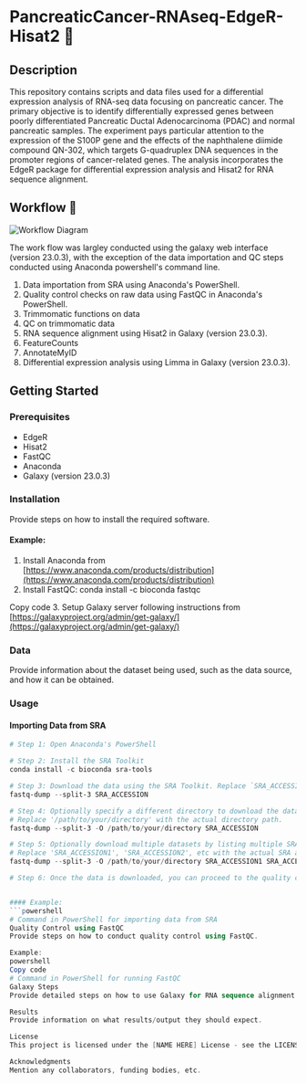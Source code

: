 # PancreaticCancer-RNAseq-EdgeR-Hisat2 🧬

## Description

This repository contains scripts and data files used for a differential expression analysis of RNA-seq data focusing on pancreatic cancer. The primary objective is to identify differentially expressed genes between poorly differentiated Pancreatic Ductal Adenocarcinoma (PDAC) and normal pancreatic samples. The experiment pays particular attention to the expression of the S100P gene and the effects of the naphthalene diimide compound QN-302, which targets G-quadruplex DNA sequences in the promoter regions of cancer-related genes. The analysis incorporates the EdgeR package for differential expression analysis and Hisat2 for RNA sequence alignment.

## Workflow 🧰
![Workflow Diagram](./images/workflow.png)

The work flow was largley conducted using the galaxy web interface (version 23.0.3), with the exception of the data importation and QC steps conducted using Anaconda powershell's command line.

1. Data importation from SRA using Anaconda's PowerShell.
2. Quality control checks on raw data using FastQC in Anaconda's PowerShell.
3. Trimmomatic functions on data
4. QC on trimmomatic data
5. RNA sequence alignment using Hisat2 in Galaxy (version 23.0.3).
6. FeatureCounts
7. AnnotateMyID
8. Differential expression analysis using Limma in Galaxy (version 23.0.3).

## Getting Started

### Prerequisites

- EdgeR
- Hisat2
- FastQC
- Anaconda
- Galaxy (version 23.0.3)

### Installation

Provide steps on how to install the required software.

#### Example:
1. Install Anaconda from [https://www.anaconda.com/products/distribution](https://www.anaconda.com/products/distribution)
2. Install FastQC:
conda install -c bioconda fastqc


Copy code
3. Setup Galaxy server following instructions from [https://galaxyproject.org/admin/get-galaxy/](https://galaxyproject.org/admin/get-galaxy/)

### Data

Provide information about the dataset being used, such as the data source, and how it can be obtained.

### Usage

#### Importing Data from SRA
```powershell
# Step 1: Open Anaconda's PowerShell

# Step 2: Install the SRA Toolkit
conda install -c bioconda sra-tools

# Step 3: Download the data using the SRA Toolkit. Replace `SRA_ACCESSION` with the actual SRA accession number.
fastq-dump --split-3 SRA_ACCESSION

# Step 4: Optionally specify a different directory to download the data using the -O option.
# Replace '/path/to/your/directory' with the actual directory path.
fastq-dump --split-3 -O /path/to/your/directory SRA_ACCESSION

# Step 5: Optionally download multiple datasets by listing multiple SRA accession numbers.
# Replace 'SRA_ACCESSION1', 'SRA_ACCESSION2', etc with the actual SRA accession numbers.
fastq-dump --split-3 -O /path/to/your/directory SRA_ACCESSION1 SRA_ACCESSION2 SRA_ACCESSION3

# Step 6: Once the data is downloaded, you can proceed to the quality control checks and subsequent analysis steps.


#### Example:
```powershell
# Command in PowerShell for importing data from SRA
Quality Control using FastQC
Provide steps on how to conduct quality control using FastQC.

Example:
powershell
Copy code
# Command in PowerShell for running FastQC
Galaxy Steps
Provide detailed steps on how to use Galaxy for RNA sequence alignment and differential expression analysis.

Results
Provide information on what results/output they should expect.

License
This project is licensed under the [NAME HERE] License - see the LICENSE.md file for details

Acknowledgments
Mention any collaborators, funding bodies, etc.
